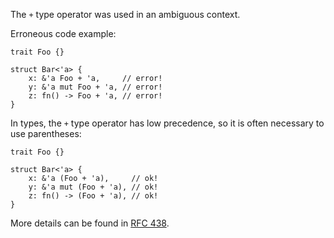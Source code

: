The `+` type operator was used in an ambiguous context.

Erroneous code example:

```compile_fail,E0178
trait Foo {}

struct Bar<'a> {
    x: &'a Foo + 'a,     // error!
    y: &'a mut Foo + 'a, // error!
    z: fn() -> Foo + 'a, // error!
}
```

In types, the `+` type operator has low precedence, so it is often necessary
to use parentheses:

```
trait Foo {}

struct Bar<'a> {
    x: &'a (Foo + 'a),     // ok!
    y: &'a mut (Foo + 'a), // ok!
    z: fn() -> (Foo + 'a), // ok!
}
```

More details can be found in [RFC 438].

[RFC 438]: https://github.com/dust-lang/rfcs/pull/438
